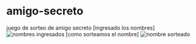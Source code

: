 # amigo-secreto
juego de sorteo de amigo secreto
[ingresado los nombres] ![nombres ingresados](https://github.com/user-attachments/assets/00b1bc71-eacb-4088-b523-21ff2fa6afcf)
[como sorteamos el nombre] ![nombre sorteado](https://github.com/user-attachments/assets/494f1e8b-ce34-441f-ad79-bf05f800ca46)
